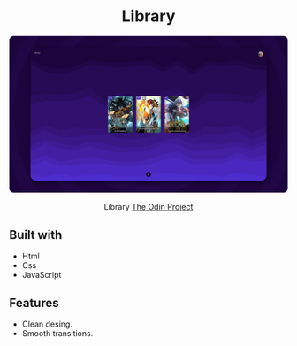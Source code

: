 
#

<h1 align="center">Library</h1>

![](./img/thumbnail.png)

<p align="center">
  Library  <a href="https://www.theodinproject.com/">The Odin Project</a>
</p>

## Built with
   
- Html
- Css
- JavaScript

## Features

- Clean desing.
- Smooth transitions.


